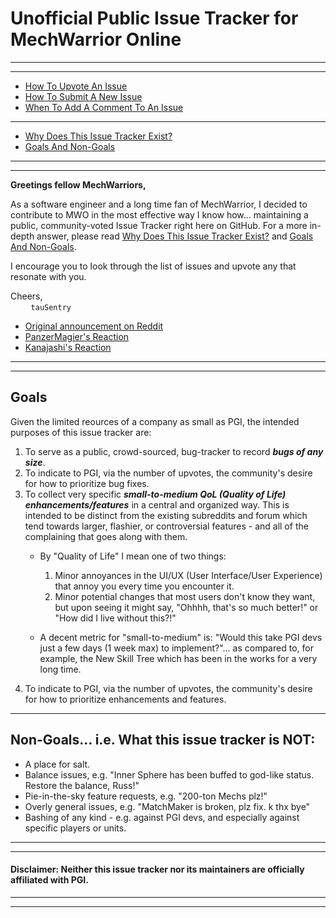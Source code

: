 # Unofficial Public Issue Tracker for MechWarrior Online
  
---
---

* [How To Upvote An Issue](https://github.com/MechWarriorOnline/issue-tracker/wiki/How-To-Upvote-An-Issue)
* [How To Submit A New Issue](https://github.com/MechWarriorOnline/issue-tracker/wiki/How-To-Submit-A-New-Issue)
* [When To Add A Comment To An Issue](https://github.com/MechWarriorOnline/issue-tracker/wiki/When-To-Add-A-Comment-To-An-Issue)

---

* [Why Does This Issue Tracker Exist?](https://github.com/MechWarriorOnline/issue-tracker/wiki/Why)
* [Goals And Non-Goals](https://github.com/MechWarriorOnline/issue-tracker/wiki/Goals-And-Non-Goals)

---
---

**Greetings fellow MechWarriors,**

As a software engineer and a long time fan of MechWarrior, I decided to contribute to MWO in the most effective way I know how... maintaining a public, community-voted Issue Tracker right here on GitHub. For a more in-depth answer, please read [Why Does This Issue Tracker Exist?](https://github.com/MechWarriorOnline/issue-tracker/wiki/Why) and [Goals And Non-Goals](https://github.com/MechWarriorOnline/issue-tracker/wiki/Goals).

I encourage you to look through the list of issues and upvote any that resonate with you.

Cheers,  
`    ` `tauSentry`

* [Original announcement on Reddit](https://www.reddit.com/r/OutreachHPG/comments/67ya6m/unofficial_public_issue_tracker_for_mwo)
* [PanzerMagier's Reaction](https://www.reddit.com/r/OutreachHPG/comments/67ya6m/unofficial_public_issue_tracker_for_mwo/dgy4dc4/)
* [Kanajashi's Reaction](https://www.reddit.com/r/OutreachHPG/comments/67ya6m/unofficial_public_issue_tracker_for_mwo/dgw0o5n/)

---
---

## Goals
Given the limited reources of a company as small as PGI, the intended purposes of this issue tracker are:
1. To serve as a public, crowd-sourced, bug-tracker to record __*bugs of any size*__.
2. To indicate to PGI, via the number of upvotes, the community's desire for how to prioritize bug fixes.
3. To collect very specific __*small-to-medium QoL (Quality of Life) enhancements/features*__ in a central and organized way. This is intended to be distinct from the existing subreddits and forum which tend towards larger, flashier, or controversial features - and all of the complaining that goes along with them.
    * By "Quality of Life" I mean one of two things:
      1. Minor annoyances in the UI/UX (User Interface/User Experience) that annoy you every time you encounter it.  
      2. Minor potential changes that most users don't know they want, but upon seeing it might say, "Ohhhh, that's so much better!" or "How did I live without this?!"

    * A decent metric for "small-to-medium" is: "Would this take PGI devs just a few days (1 week max) to implement?"... as compared to, for example, the New Skill Tree which has been in the works for a very long time.
4. To indicate to PGI, via the number of upvotes, the community's desire for how to prioritize enhancements and features.

---
  
## Non-Goals... i.e. What this issue tracker is NOT:
* A place for salt.
* Balance issues, e.g. "Inner Sphere has been buffed to god-like status. Restore the balance, Russ!"
* Pie-in-the-sky feature requests, e.g. "200-ton Mechs plz!"
* Overly general issues, e.g. "MatchMaker is broken, plz fix. k thx bye"
* Bashing of any kind - e.g. against PGI devs, and especially against specific players or units.
  
---
---
  
#### Disclaimer: Neither this issue tracker nor its maintainers are officially affiliated with PGI.

---
---

